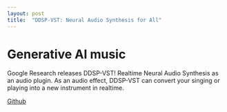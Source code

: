 ```yaml
---
layout: post
title:  "DDSP-VST: Neural Audio Synthesis for All"
---
```


# Generative AI music

Google Research releases DDSP-VST! Realtime Neural Audio Synthesis as an audio plugin.
As an audio effect, DDSP-VST can convert your singing or playing into a new instrument in realtime.

[Github](https://github.com/magenta/ddsp-vst)
